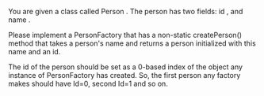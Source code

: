 You are given a class called Person . The person has two fields: id , and name .

Please implement a  PersonFactory that has a non-static  createPerson()  method that takes a person's name and returns a person initialized with this name and an id.

The id of the person should be set as a 0-based index of the object any instance of PersonFactory has created. So, the first person any factory makes should have Id=0, second Id=1 and so on.